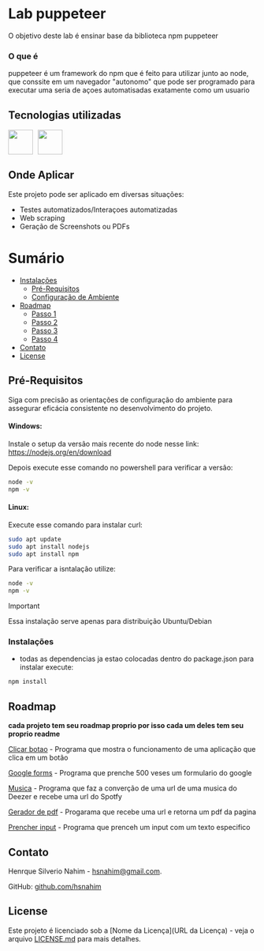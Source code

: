 <!-- Exemplo de uso do template: https://github.com/kspencerl/lab-springboot-basic-api -->

# Lab puppeteer
O objetivo deste lab é ensinar base da biblioteca npm puppeteer

### O que é
puppeteer é um framework do npm que é feito para utilizar junto ao node, que conssite em um navegador "autonomo" que pode ser programado para executar uma seria de açoes automatisadas exatamente como um usuario

## Tecnologias utilizadas
<!-- Link com os badges para inserir abaixo https://devicon.dev/ -->
<div style="display: flex; gap: 10px;">
  <img width="50px" src="https://cdn.jsdelivr.net/gh/devicons/devicon/icons/nodejs/nodejs-original.svg">            
  <img width="50px" src="https://cdn.jsdelivr.net/gh/devicons/devicon/icons/npm/npm-original-wordmark.svg">
</div>

## Onde Aplicar
Este projeto pode ser aplicado em diversas situações:
- Testes automatizados/Interaçoes automatizadas
- Web scraping
- Geração de Screenshots ou PDFs


# Sumário

* [Instalações](#instalações)
  * [Pré-Requisitos](#pré-requisitos)
  * [Configuração de Ambiente](#configuração-de-ambiente)
* [Roadmap](#roadmap)
  * [Passo 1](#step-1---inicialização-do-projeto-com-spring-initializr)
  * [Passo 2](#step-2---configuração-do-projeto-e-migrações-com-flyway)
  * [Passo 3](#step-3)
  * [Passo 4](#step-4)
* [Contato](#contato)
* [License](#license)




## Pré-Requisitos

Siga com precisão as orientações de configuração do ambiente para assegurar eficácia consistente no desenvolvimento do projeto.

#### Windows:
Instale o setup da versão mais recente do node nesse link:
https://nodejs.org/en/download

Depois execute esse comando no powershell para verificar a versão:
```bash
node -v
npm -v
```
#### Linux:
Execute esse comando para instalar curl:
```bash
sudo apt update
sudo apt install nodejs
sudo apt install npm
```
Para verificar a isntalação utilize:
```bash
node -v
npm -v
```
> [!IMPORTANT]
> Essa instalação serve apenas para distribuição Ubuntu/Debian
### Instalações
- todas as dependencias ja estao colocadas dentro do package.json para instalar execute:
```bash
npm install
```

## Roadmap
**cada projeto tem seu roadmap proprio por isso cada um deles tem seu proprio readme**

[Clicar botao](clicar_botao) - Programa que mostra o funcionamento de uma aplicação que clica em um botão

[Google forms](google_forms) - Programa que prenche 500 veses um formulario do google

[Musica](musica) - Programa que faz a converção de uma url de uma musica do Deezer e recebe uma url do Spotfy

[Gerador de pdf](pdfGenerator) - Progarama que recebe uma url e retorna um pdf da pagina

[Prencher input](preencher_input) - Programa que prenceh um input com um texto especifico
## Contato
Henrque Silverio Nahim - [hsnahim@gmail.com](mailto:hsnahim@gmail.com).

GitHub: [github.com/hsnahim](https://github.com/hsnahim)

## License

Este projeto é licenciado sob a [Nome da Licença](URL da Licença) - veja o arquivo [LICENSE.md](LICENSE.md) para mais detalhes.
